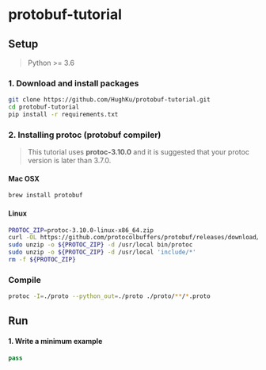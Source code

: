 # protobuf-tutorial

## Setup
> Python >= 3.6

### 1. Download and install packages
```sh
git clone https://github.com/HughKu/protobuf-tutorial.git
cd protobuf-tutorial
pip install -r requirements.txt
```

### 2. Installing protoc (protobuf compiler)
> This tutorial uses **protoc-3.10.0** and it is suggested that your protoc version is later than 3.7.0.
#### Mac OSX
```sh
brew install protobuf
```
#### Linux
```sh
PROTOC_ZIP=protoc-3.10.0-linux-x86_64.zip
curl -OL https://github.com/protocolbuffers/protobuf/releases/download/v3.10.0/${PROTOC_ZIP}
sudo unzip -o ${PROTOC_ZIP} -d /usr/local bin/protoc
sudo unzip -o ${PROTOC_ZIP} -d /usr/local 'include/*'
rm -f ${PROTOC_ZIP}
```

### Compile
```sh
protoc -I=./proto --python_out=./proto ./proto/**/*.proto
```

## Run

#### 1. Write a minimum example

```python
pass
```